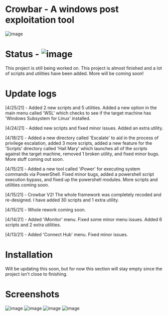 # Crowbar - A windows post exploitation tool
![image](https://user-images.githubusercontent.com/78043996/115156390-0d8c6800-a052-11eb-9821-8cfd1f765114.png)
# Status - ![image](https://emojipedia-us.s3.dualstack.us-west-1.amazonaws.com/thumbs/72/microsoft/209/cross-mark_274c.png)
This project is still being worked on. This project is almost finished and a lot of scripts and utilities have been added.
More will be coming soon!
# Update logs
[4/25/21] - Added 2 new scripts and 5 utilities. Added a new option in the main menu called 'WSL' which checks to see if the target machine has 'Windows Subsystem for Linux' installed.

[4/24/21] - Added new scripts and fixed minor issues. Added an extra utility.

[4/18/21] - Added a new directory called 'Escalate' to aid in the process of privilege escalation, added 3 more scripts, added a new feature for the 'Scripts' directory called 'Hail Mary' which launches all of the scripts against the target machine, removed 1 broken utility, and fixed minor bugs. More stuff coming out soon.

[4/15/21] - Added a new tool called 'iPower' for executing system commands via PowerShell. Fixed minor bugs, added a powershell script execution bypass, and fixed up the powershell modules. More scripts and utilities coming soon.

[4/15/21] - Crowbar V2! The whole framework was completely recoded and re-designed. I have added 30 scripts and 1 extra utility.

[4/15/21] - Whole rework coming soon.

[4/14/21] - Added 'iMonitor' menu. Fixed some minor menu issues. Added 6 scripts and 2 extra utilities.

[4/13/21] - Added 'Connect Hub' menu. Fixed minor issues.
# Installation
Will be updating this soon, but for now this section will stay empty since the
project isn't close to finishing.
# Screenshots
![image](https://user-images.githubusercontent.com/78043996/115979754-c6244100-a555-11eb-90bb-22cbb915fa0d.png)
![image](https://user-images.githubusercontent.com/78043996/115979782-e7852d00-a555-11eb-874e-b68500ed3596.png)
![image](https://user-images.githubusercontent.com/78043996/115979795-f8ce3980-a555-11eb-9345-de648421e856.png)
![image](https://user-images.githubusercontent.com/78043996/115979801-07b4ec00-a556-11eb-861d-51c108ee6d6e.png)

